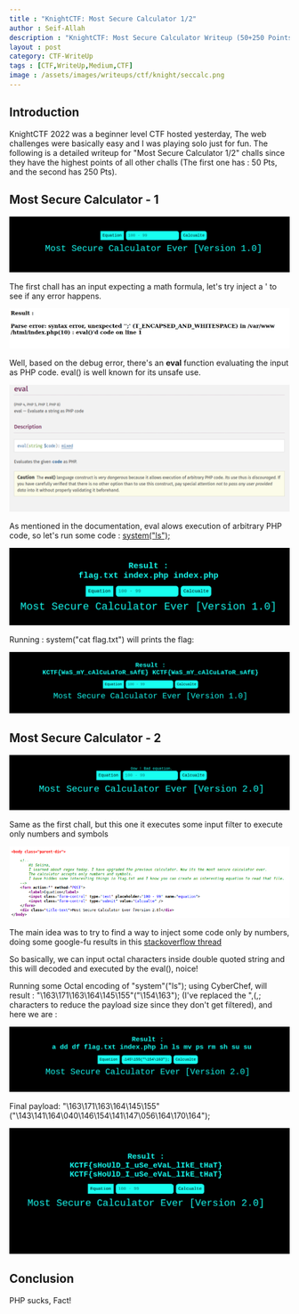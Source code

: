 ```yaml
---
title : "KnightCTF: Most Secure Calculator 1/2"
author : Seif-Allah
description : "KnightCTF: Most Secure Calculator Writeup (50+250 Points)"
layout : post
category: CTF-WriteUp
tags : [CTF,WriteUp,Medium,CTF]
image : /assets/images/writeups/ctf/knight/seccalc.png
---
```



## Introduction

KnightCTF 2022 was a beginner level CTF hosted yesterday, The web challenges were basically easy and I was playing solo just for fun. The following is a detailed writeup for "Most Secure Calculator 1/2" challs since they have the highest points of all other challs (The first one has : 50 Pts, and the second has 250 Pts). 

## Most Secure Calculator - 1

![sec1](/assets/images/ctf/knight/sec1.png)

The first chall has an input expecting a math formula, let's try inject a ' to see if any error happens.

![sec1_error](/assets/images/ctf/knight/sec1_error.png)

Well, based on the debug error, there's an **eval** function evaluating the input as PHP code. eval() is well known for its unsafe use. 

![sec1_eval](/assets/images/ctf/knight/sec1_eval.png)

As mentioned in the documentation, eval alows execution of arbitrary PHP code, so let's run some code : [system("ls");](https://book.hacktricks.xyz/pentesting/pentesting-web/php-tricks-esp/php-useful-functions-disable_functions-open_basedir-bypass)


![sec1_code](/assets/images/ctf/knight/sec1_code.png)

Running : system("cat flag.txt") will prints the flag: 

![sec1_flag](/assets/images/ctf/knight/sec1_flag.png)

## Most Secure Calculator - 2

![sec2](/assets/images/ctf/knight/sec2.png)

Same as the first chall, but this one it executes some input filter to execute only numbers and symbols

![sec2_comment](/assets/images/ctf/knight/sec2_comment_.png)

The main idea was to try to find a way to inject some code only by numbers, doing some google-fu results in this [stackoverflow thread](https://stackoverflow.com/questions/27468974/php-convert-an-octal-characters-to-string)

So basically, we can input octal characters inside double quoted string and this will decoded and executed by the eval(), noice! 

Running some Octal encoding of "system"("ls"); using CyberChef, will result : "\163\171\163\164\145\155"("\154\163"); (I've replaced the ",(,; characters to reduce the payload size since they don't get filtered), and here we are : 

![sec2_ls](/assets/images/ctf/knight/sec2_ls.png)

Final payload: "\163\171\163\164\145\155"("\143\141\164\040\146\154\141\147\056\164\170\164");

![sec2_flag](/assets/images/ctf/knight/sec2_flag.png)


## Conclusion

PHP sucks, Fact! 